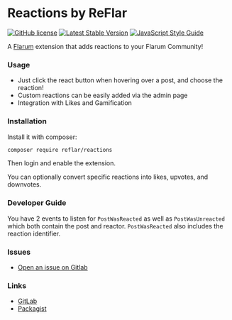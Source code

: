 # Reactions by ReFlar

[![GitHub license](https://img.shields.io/badge/license-MIT-blue.svg)](https://gitlab.com/ReDevelopers/ReFlar/reactions/blob/master/LICENSE) [![Latest Stable Version](https://img.shields.io/packagist/v/reflar/reactions.svg)](https://gitlab.com/ReDevelopers/ReFlar/reactions) [![JavaScript Style Guide](https://img.shields.io/badge/code_style-standard-brightgreen.svg)](https://standardjs.com)

A [Flarum](http://flarum.org) extension that adds reactions to your Flarum Community!

### Usage

- Just click the react button when hovering over a post, and choose the reaction!
- Custom reactions can be easily added via the admin page
- Integration with Likes and Gamification

### Installation

Install it with composer:

```bash
composer require reflar/reactions
```

Then login and enable the extension.

You can optionally convert specific reactions into likes, upvotes, and downvotes.

### Developer Guide

You have 2 events to listen for `PostWasReacted` as well as `PostWasUnreacted` which both contain the post and reactor. `PostWasReacted` also includes the reaction identifier.

### Issues

- [Open an issue on Gitlab](https://gitlab.com/ReDevelopers/ReFlar/reactions/issues)

### Links

- [GitLab](https://gitlab.com/ReDevelopers/ReFlar/reactions)
- [Packagist](https://packagist.org/packages/ReFlar/reactions)
